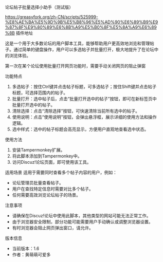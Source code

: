 论坛帖子批量选择小助手（测试版）

https://greasyfork.org/zh-CN/scripts/525999-%E8%AE%BA%E5%9D%9B%E5%B8%96%E5%AD%90%E6%89%B9%E9%87%8F%E9%80%89%E6%8B%A9%E5%B0%8F%E5%8A%A9%E6%89%8B      插件地址


这是一个用于大多数论坛的用户脚本工具，能够帮助用户更高效地浏览和管理帖子。通过简单的键盘操作，用户可以多选帖子并批量打开，极大地提升了在论坛中的浏览体验。

第一次在某个论坛使用批量打开网页功能时，需要手动关闭网页的阻止弹窗


功能特点

1. 多选帖子：按住Ctrl键并点击帖子标题，可多选帖子；按住Shift键并点击帖子标题，可选择范围内的帖子。
2. 批量打开：选中帖子后，点击“批量打开选中的帖子”按钮，即可在新标签页中批量打开选中的帖子。
3. 清除选择：点击“清除选择”按钮，可快速清除当前所有选中的帖子。
4. 使用说明：点击“使用说明”按钮，会弹出悬浮框，展示详细的使用方法和操作逻辑。
5. 选中样式：选中的帖子标题会高亮显示，方便用户直观地查看选中状态。

使用方法
1. 安装Tampermonkey扩展。
2. 将此脚本添加到Tampermonkey中。
3. 访问Discuz!论坛页面，即可使用该工具。

适用场景
适用于需要同时查看多个帖子内容的用户，例如：
- 论坛管理员批量查看帖子。
- 用户在查找特定信息时需要对比多个帖子。
- 任何需要高效浏览论坛帖子的场景。

注意事项
- 请确保在Discuz!论坛中使用此脚本，其他类型的网站可能无法正常工作。
- 由于浏览器安全限制，部分功能可能需要用户手动确认或调整浏览器设置。
- 有时浏览器会阻止网页弹出窗口，请允许。

版本信息
- 当前版本：1.6
- 作者：黄萌萌可爱多
